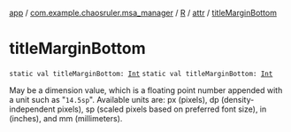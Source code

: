 [app](../../../index.md) / [com.example.chaosruler.msa_manager](../../index.md) / [R](../index.md) / [attr](index.md) / [titleMarginBottom](.)

# titleMarginBottom

`static val titleMarginBottom: `[`Int`](https://kotlinlang.org/api/latest/jvm/stdlib/kotlin/-int/index.html)
`static val titleMarginBottom: `[`Int`](https://kotlinlang.org/api/latest/jvm/stdlib/kotlin/-int/index.html)

May be a dimension value, which is a floating point number appended with a unit such as "`14.5sp`". Available units are: px (pixels), dp (density-independent pixels), sp (scaled pixels based on preferred font size), in (inches), and mm (millimeters).

